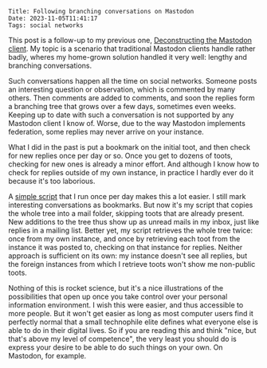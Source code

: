     Title: Following branching conversations on Mastodon
    Date: 2023-11-05T11:41:17
    Tags: social networks

This post is a follow-up to my previous one, [Deconstructing the Mastodon client](http://blog.khinsen.net/posts/2023/10/09/deconstructing-the-mastodon-client/). My topic is a scenario that traditional Mastodon clients handle rather badly, wheres my home-grown solution handled it very well: lengthy and branching conversations.

<!-- more -->

Such conversations happen all the time on social networks. Someone posts an interesting question or observation, which is commented by many others. Then comments are added to comments, and soon the replies form a branching tree that grows over a few days, sometimes even weeks. Keeping up to date with such a conversation is not supported by any Mastodon client I know of. Worse, due to the way Mastodon implements federation, some replies may never arrive on your instance.

What I did in the past is put a bookmark on the initial toot, and then check for new replies once per day or so. Once you get to dozens of toots, checking for new ones is already a minor effort. And although I know how to check for replies outside of my own instance, in practice I hardly ever do it because it's too laborious.

A [simple script](https://git.sr.ht/~khinsen/malleable-message-manager/tree/main/item/examples/conversations.lisp) that I run once per day makes this a lot easier. I still mark interesting conversations as bookmarks. But now it's my script that copies the whole tree into a mail folder, skipping toots that are already present. New additions to the tree thus show up as unread mails in my inbox, just like replies in a mailing list. Better yet, my script retrieves the whole tree twice: once from my own instance, and once by retrieving each toot from the instance it was posted to, checking on that instance for replies. Neither approach is sufficient on its own: my instance doesn't see all replies, but the foreign instances from which I retrieve toots won't show me non-public toots.

Nothing of this is rocket science, but it's a nice illustrations of the possibilities that open up once you take control over your personal information environment. I wish this were easier, and thus accessible to more people. But it won't get easier as long as most computer users find it perfectly normal that a small technophile elite defines what everyone else is able to do in their digital lives. So if you are reading this and think "nice, but that's above my level of competence", the very least you should do is express your desire to be able to do such things on your own. On Mastodon, for example.
